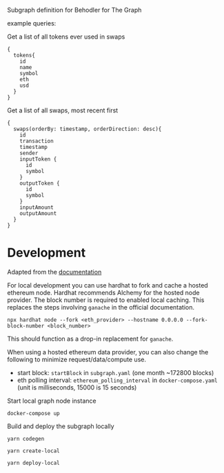 Subgraph definition for Behodler for The Graph


example queries:

Get a list of all tokens ever used in swaps
```
{
  tokens{
    id
    name
    symbol
    eth
    usd
  }
}
```

Get a list of all swaps, most recent first
```
{
  swaps(orderBy: timestamp, orderDirection: desc){
    id
    transaction
    timestamp
    sender
    inputToken {
      id
      symbol
    }
    outputToken {
      id
      symbol
    }
    inputAmount
    outputAmount
  }
}
```


# Development

Adapted from the [documentation](https://thegraph.com/docs/developer/quick-start)


For local development you can use hardhat to fork and cache a hosted ethereum node. Hardhat recommends Alchemy for the hosted node provider.
The block number is required to enabled local caching. This replaces the steps involving `ganache` in the official documentation.

```
npx hardhat node --fork <eth_provider> --hostname 0.0.0.0 --fork-block-number <block_number>
```

This should function as a drop-in replacement for `ganache`.

When using a hosted ethereum data provider, you can also change the following to minimize request/data/compute use.

  * start block: `startBlock` in `subgraph.yaml` (one month ~172800 blocks)
  * eth polling interval: `ethereum_polling_interval` in `docker-compose.yaml` (unit is milliseconds, 15000 is 15 seconds)



Start local graph node instance
```
docker-compose up
```

Build and deploy the subgraph locally
```
yarn codegen

yarn create-local

yarn deploy-local
```

